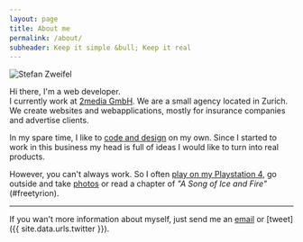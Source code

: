 ```yaml
---
layout: page
title: About me
permalink: /about/
subheader: Keep it simple &bull; Keep it real
---
```


<img src="/img/portrait_large.jpg" srcset="/img/portrait_small@2x.jpg 480w, /img/portrait_large@2x.jpg 600w" alt="Stefan Zweifel">

Hi there, I'm a web developer.<br>
I currently work at [2media GmbH](http://2media.ch). We are a small agency located in Zurich. We create websites and webapplications, mostly for insurance companies and advertise clients.

In my spare time, I like to [code and design](/portfolio) on my own. Since I started to work in this business my head is full of ideas I would like to turn into real products.

However, you can't always work. So I often [play on my Playstation 4](http://tv.wnx.ch), go outside and take [photos](http://photo.wnx.ch) or read a chapter of *"A Song of Ice and Fire"* (#freetyrion).

---

If you wan't more information about myself, just send me an [email](mailto:hello@stefanzweifel.io) or [tweet]({{ site.data.urls.twitter }}).